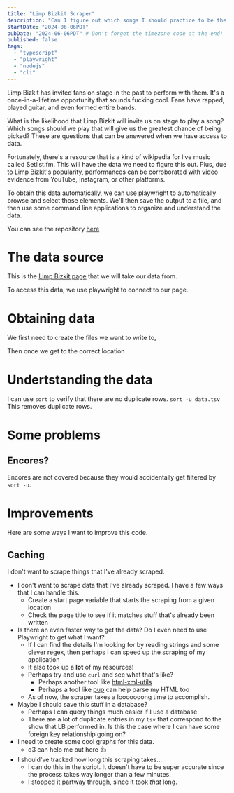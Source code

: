 ```yaml
---
title: "Limp Bizkit Scraper"
description: "Can I figure out which songs I should practice to be the most prepared for a concert?"
startDate: "2024-06-06PDT"
pubDate: "2024-06-06PDT" # Don't forget the timezone code at the end!
published: false
tags:
  - "typescript"
  - "playwright"
  - "nodejs"
  - "cli"
---
```


Limp Bizkit has invited fans on stage in the past to perform with them. It's a once-in-a-lifetime opportunity that sounds fucking cool. Fans have rapped, played guitar, and even formed entire bands.

What is the likelihood that Limp Bizkit will invite us on stage to play a song? Which songs should we play that will give us the greatest chance of being picked? These are questions that can be answered when we have access to data.

Fortunately, there's a resource that is a kind of wikipedia for live music called Setlist.fm. This will have the data we need to figure this out. Plus, due to Limp Bizkit's popularity, performances can be corroborated with video evidence from YouTube, Instagram, or other platforms.

To obtain this data automatically, we can use playwright to automatically browse and select those elements. We'll then save the output to a file, and then use some command line applications to organize and understand the data.

You can see the repository [here](https://github.com/NicksPatties/lb-scraper)

# The data source

This is the [Limp Bizkit page](https://www.setlist.fm/setlists/limp-bizkit-33d69c2d.html) that we will take our data from.

To access this data, we use playwright to connect to our page.

# Obtaining data

We first need to create the files we want to write to,

Then once we get to the correct location

# Undertstanding the data

I can use `sort` to verify that there are no duplicate rows. `sort -u data.tsv` This removes duplicate rows.

# Some problems

## Encores?

Encores are not covered because they would accidentally get filtered by `sort -u`.

# Improvements

Here are some ways I want to improve this code.

## Caching

I don't want to scrape things that I've already scraped.

- I don't want to scrape data that I've already scraped. I have a few ways that I can handle this.
  - Create a start page variable that starts the scraping from a given location
  - Check the page title to see if it matches stuff that's already been written
- Is there an even faster way to get the data? Do I even need to use Playwright to get what I want?
  - If I can find the details I'm looking for by reading strings and some clever regex, then perhaps I can speed up the scraping of my application
  - It also took up a **lot** of my resources!
  - Perhaps try and use `curl` and see what that's like?
    - Perhaps another tool like [html-xml-utils](https://www.w3.org/Tools/HTML-XML-utils/README)
    - Perhaps a tool like [pup](https://github.com/ericchiang/pup) can help parse my HTML too
  - As of now, the scraper takes a looooooong time to accomplish.
- Maybe I should save this stuff in a database?
  - Perhaps I can query things much easier if I use a database
  - There are a lot of duplicate entries in my `tsv` that correspond to the show that LB performed in. Is this the case where I can have some foreign key relationship going on?
- I need to create some cool graphs for this data.
  - d3 can help me out here 👍
- I should've tracked how long this scraping takes...
  - I can do this in the script. It doesn't have to be super accurate since the process takes way longer than a few minutes.
  - I stopped it partway through, since it took _that_ long.
